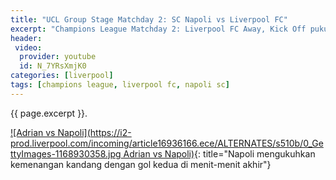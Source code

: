 ```yaml
---
title: "UCL Group Stage Matchday 2: SC Napoli vs Liverpool FC"
excerpt: "Champions League Matchday 2: Liverpool FC Away, Kick Off pukul 02:00 WIB, Rabu, 17 September 2019. Hasil Akhir: Kalah 2-0"
header:
 video:
  provider: youtube
  id: N_7YRsXmjK0
categories: [liverpool]
tags: [champions league, liverpool fc, napoli sc]
---
```

{{ page.excerpt }}.

[![Adrian vs Napoli](https://i2-prod.liverpool.com/incoming/article16936166.ece/ALTERNATES/s510b/0_GettyImages-1168930358.jpg Adrian vs Napoli)](https://i2-prod.liverpool.com/incoming/article16936166.ece/ALTERNATES/s810/0_GettyImages-1168930358.jpg){: title="Napoli mengukuhkan kemenangan kandang dengan gol kedua di menit-menit akhir"}
